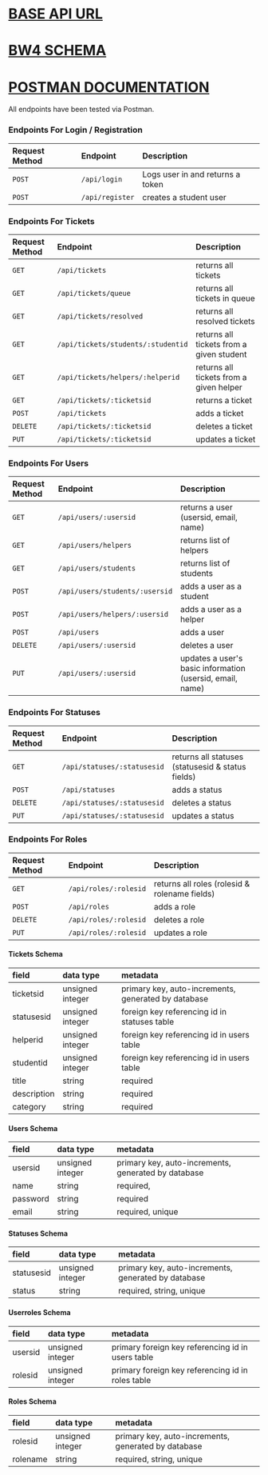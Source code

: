 # [BASE API URL](https://devdesk2eli.herokuapp.com/)

# [BW4 SCHEMA](https://dbdesigner.page.link/urgi8jQCzNMRBtiX8)

# [POSTMAN DOCUMENTATION](https://documenter.getpostman.com/view/6401823/SzKbLvH5?version=latest#13325605-4e44-4804-8593-4c9acbb0e929)

All endpoints have been tested via Postman.

### Endpoints For Login / Registration

| Request Method | Endpoint         | Description                          |
| :------------- | :--------------- | :----------------------------------- |
| `POST`         | `/api/login`     | Logs user in and returns a token     |
| `POST`         | `/api/register`  | creates a student user               |

### Endpoints For Tickets

| Request Method | Endpoint                           | Description                              |
| :------------- | :--------------------------------- | :--------------------------------------- |
| `GET`          | `/api/tickets`                     | returns all tickets                      |
| `GET`          | `/api/tickets/queue`               | returns all tickets in queue             |
| `GET`          | `/api/tickets/resolved`            | returns all resolved tickets             |
| `GET`          | `/api/tickets/students/:studentid` | returns all tickets from a given student |
| `GET`          | `/api/tickets/helpers/:helperid`   | returns all tickets from a given helper  |
| `GET`          | `/api/tickets/:ticketsid`          | returns a ticket                         |
| `POST`         | `/api/tickets`                     | adds a ticket                            |
| `DELETE`       | `/api/tickets/:ticketsid`          | deletes a ticket                         |
| `PUT`          | `/api/tickets/:ticketsid`          | updates a ticket                         |

### Endpoints For Users

| Request Method | Endpoint                       | Description                                               |
| :------------- | :----------------------------- | :-------------------------------------------------------- |
| `GET`          | `/api/users/:usersid`          | returns a user (usersid, email, name)                     |
| `GET`          | `/api/users/helpers`           | returns list of helpers                                   |
| `GET`          | `/api/users/students`          | returns list of students                                  |
| `POST`         | `/api/users/students/:usersid` | adds a user as a student                                  |
| `POST`         | `/api/users/helpers/:usersid`  | adds a user as a helper                                   |
| `POST`         | `/api/users`                   | adds a user                                               |
| `DELETE`       | `/api/users/:usersid`          | deletes a user                                            |
| `PUT`          | `/api/users/:usersid`          | updates a user's basic information (usersid, email, name) |


### Endpoints For Statuses
 
| Request Method | Endpoint                    | Description                                       |
| :------------- | :-------------------------- | :------------------------------------------------ |
| `GET`          | `/api/statuses/:statusesid` | returns all statuses (statusesid & status fields) |
| `POST`         | `/api/statuses`             | adds a status                                     |
| `DELETE`       | `/api/statuses/:statusesid` | deletes a status                                  |
| `PUT`          | `/api/statuses/:statusesid` | updates a status                                  |

### Endpoints For Roles

| Request Method | Endpoint              | Description                                   |
| :------------- | :-------------------- | :-------------------------------------------- |
| `GET`          | `/api/roles/:rolesid` | returns all roles (rolesid & rolename fields) |
| `POST`         | `/api/roles`          | adds a role                                   |
| `DELETE`       | `/api/roles/:rolesid` | deletes a role                                |
| `PUT`          | `/api/roles/:rolesid` | updates a role                                |


#### Tickets Schema

| field       | data type        | metadata                                            |
| :---------- | :--------------- | :-------------------------------------------------- |
| ticketsid   | unsigned integer | primary key, auto-increments, generated by database |
| statusesid  | unsigned integer | foreign key referencing id in statuses table        |
| helperid    | unsigned integer | foreign key referencing id in users table           |
| studentid   | unsigned integer | foreign key referencing id in users table           |
| title       | string           | required                                            |
| description | string           | required                                            |
| category    | string           | required                                            |

#### Users Schema

| field    | data type        | metadata                                               |
| :------- | :--------------- | :--------------------------------------------------    |
| usersid  | unsigned integer | primary key, auto-increments, generated by database    |
| name     | string           | required,                                              |
| password | string           | required                                               |
| email    | string           | required, unique                                       |

#### Statuses Schema

| field      | data type        | metadata                                             |
| :--------  | :--------------- | :--------------------------------------------------- |
| statusesid | unsigned integer | primary key, auto-increments, generated by database  |
| status     | string           | required, string, unique                             |

#### Userroles Schema

| field       | data type        | metadata                                            |
| :---------- | :--------------- | :-------------------------------------------------- |
| usersid     | unsigned integer | primary foreign key referencing id in users table   |
| rolesid     | unsigned integer | primary foreign key referencing id in roles table   |

#### Roles Schema

| field    | data type        | metadata                                               |
| :------  | :--------------- | :--------------------------------------------------    |
| rolesid  | unsigned integer | primary key, auto-increments, generated by database    |
| rolename | string           | required, string, unique                               |
